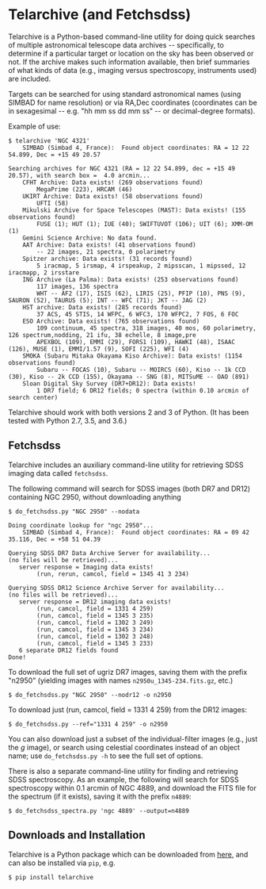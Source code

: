 # Telarchive (and Fetchsdss)

Telarchive is a Python-based command-line utility for doing quick
searches of multiple astronomical telescope data archives --
specifically, to determine if a particular target or location on the sky
has been observed or not. If the archive makes such information
available, then brief summaries of what kinds of data (e.g., imaging
versus spectroscopy, instruments used) are included.

Targets can be searched for using standard astronomical names (using
SIMBAD for name resolution) or via RA,Dec coordinates (coordinates can
be in sexagesimal -- e.g. "hh mm ss dd mm ss" -- or decimal-degree formats).

Example of use:

	$ telarchive 'NGC 4321'
		SIMBAD (Simbad 4, France):  Found object coordinates: RA = 12 22 54.899, Dec = +15 49 20.57

	Searching archives for NGC 4321 (RA = 12 22 54.899, dec = +15 49 20.57), with search box =  4.0 arcmin...
		CFHT Archive: Data exists! (269 observations found)
			MegaPrime (223), HRCAM (46)
		UKIRT Archive: Data exists! (58 observations found)
			UFTI (58)
		Mikulski Archive for Space Telescopes (MAST): Data exists! (155 observations found)
			FUSE (1); HUT (1); IUE (40); SWIFTUVOT (106); UIT (6); XMM-OM (1)
		Gemini Science Archive: No data found.
		AAT Archive: Data exists! (41 observations found)
			-- 22 images, 21 spectra, 0 polarimetry
		Spitzer archive: Data exists! (31 records found)
			5 iracmap, 5 irsmap, 4 irspeakup, 2 mipsscan, 1 mipssed, 12 iracmapp, 2 irsstare
		ING Archive (La Palma): Data exists! (253 observations found)
			117 images, 136 spectra
			WHT -- AF2 (17), ISIS (62), LIRIS (25), PFIP (10), PNS (9), SAURON (52), TAURUS (5); INT -- WFC (71); JKT -- JAG (2)
		HST archive: Data exists! (285 records found)
			37 ACS, 45 STIS, 14 WFPC, 6 WFC3, 170 WFPC2, 7 FOS, 6 FOC
		ESO Archive: Data exists! (765 observations found)
			109 continuum, 45 spectra, 318 images, 40 mos, 60 polarimetry, 126 spectrum,nodding, 21 ifu, 38 echelle, 8 image,pre
			APEXBOL (109), EMMI (29), FORS1 (109), HAWKI (48), ISAAC (126), MUSE (1), EMMI/1.57 (9), SOFI (225), WFI (4)
		SMOKA (Subaru Mitaka Okayama Kiso Archive): Data exists! (1154 observations found)
			Subaru -- FOCAS (10), Subaru -- MOIRCS (60), Kiso -- 1k CCD (30), Kiso -- 2k CCD (155), Okayama -- SNG (8), MITSuME -- OAO (891)
		Sloan Digital Sky Survey (DR7+DR12): Data exists! 
			1 DR7 field; 6 DR12 fields; 0 spectra (within 0.10 arcmin of search center)


Telarchive should work with both versions 2 and 3 of Python. (It has been tested with
Python 2.7, 3.5, and 3.6.)


## Fetchsdss

Telarchive includes an auxiliary command-line utility for retrieving
SDSS imaging data called `fetchsdss`.

The following command will search for SDSS images (both DR7 and DR12) containing NGC 2950,
without downloading anything

    $ do_fetchsdss.py "NGC 2950" --nodata

    Doing coordinate lookup for "ngc 2950"...
	    SIMBAD (Simbad 4, France):  Found object coordinates: RA = 09 42 35.116, Dec = +58 51 04.39

    Querying SDSS DR7 Data Archive Server for availability...
    (no files will be retrieved)...
       server response = Imaging data exists!
	    	(run, rerun, camcol, field = 1345 41 3 234)

    Querying SDSS DR12 Science Archive Server for availability...
    (no files will be retrieved)...
       server response = DR12 imaging data exists!
    		(run, camcol, field = 1331 4 259)
    		(run, camcol, field = 1345 3 235)
    		(run, camcol, field = 1302 3 249)
    		(run, camcol, field = 1345 3 234)
    		(run, camcol, field = 1302 3 248)
    		(run, camcol, field = 1345 3 233)
       6 separate DR12 fields found
    Done!

To download the full set of ugriz DR7 images, saving them with the prefix "n2950"
(yielding images with names `n2950u_1345-234.fits.gz`, etc.)

    $ do_fetchsdss.py "NGC 2950" --nodr12 -o n2950

To download just (run, camcol, field = 1331 4 259) from the DR12 images:

    $ do_fetchsdss.py --ref="1331 4 259" -o n2950

You can also download just a subset of the individual-filter images (e.g., just
the *g* image), or search using celestial coordinates instead of an object name; 
use `do_fetchsdss.py -h` to see the full set of options.

There is also a separate command-line utility for finding and retrieving
SDSS spectroscopy. As an example, the following will search for SDSS
spectroscopy within 0.1 arcmin of NGC 4889, and download the FITS file
for the spectrum (if it exists), saving it with the prefix `n4889`:

	$ do_fetchsdss_spectra.py 'ngc 4889' --output=n4889


## Downloads and Installation

Telarchive is a Python package which can be downloaded from [here](http://www.mpe.mpg.de/~erwin/code/), 
and can also be installed via `pip`, e.g.

	$ pip install telarchive

